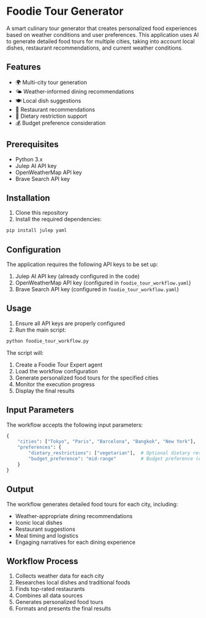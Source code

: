 # Foodie Tour Generator

A smart culinary tour generator that creates personalized food experiences based on weather conditions and user preferences. This application uses AI to generate detailed food tours for multiple cities, taking into account local dishes, restaurant recommendations, and current weather conditions.

## Features

- 🌍 Multi-city tour generation
- 🌤️ Weather-informed dining recommendations
- 🍽️ Local dish suggestions
- 🏪 Restaurant recommendations
- 🥗 Dietary restriction support
- 💰 Budget preference consideration

## Prerequisites

- Python 3.x
- Julep AI API key
- OpenWeatherMap API key
- Brave Search API key

## Installation

1. Clone this repository
2. Install the required dependencies:
```bash
pip install julep yaml
```

## Configuration

The application requires the following API keys to be set up:

1. Julep AI API key (already configured in the code)
2. OpenWeatherMap API key (configured in `foodie_tour_workflow.yaml`)
3. Brave Search API key (configured in `foodie_tour_workflow.yaml`)

## Usage

1. Ensure all API keys are properly configured
2. Run the main script:
```bash
python foodie_tour_workflow.py
```

The script will:
1. Create a Foodie Tour Expert agent
2. Load the workflow configuration
3. Generate personalized food tours for the specified cities
4. Monitor the execution progress
5. Display the final results

## Input Parameters

The workflow accepts the following input parameters:

```python
{
    "cities": ["Tokyo", "Paris", "Barcelona", "Bangkok", "New York"],  # List of cities to generate tours for
    "preferences": {
        "dietary_restrictions": ["vegetarian"],  # Optional dietary restrictions
        "budget_preference": "mid-range"         # Budget preference (e.g., "budget", "mid-range", "luxury")
    }
}
```

## Output

The workflow generates detailed food tours for each city, including:
- Weather-appropriate dining recommendations
- Iconic local dishes
- Restaurant suggestions
- Meal timing and logistics
- Engaging narratives for each dining experience

## Workflow Process

1. Collects weather data for each city
2. Researches local dishes and traditional foods
3. Finds top-rated restaurants
4. Combines all data sources
5. Generates personalized food tours
6. Formats and presents the final results


